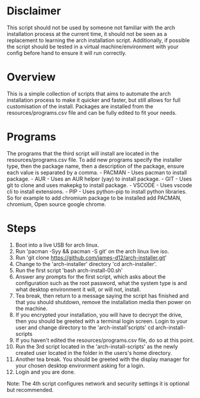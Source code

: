# Disclaimer
This script should not be used by someone not familiar with the arch installation process at the current time, it should not be seen as a replacement to learning the arch installation script. Additionally, if possible the script should be tested in a virtual machine/environment with your config before hand to ensure it will run correctly.

# Overview
This is a simple collection of scripts that aims to automate the arch installation process to make it quicker and faster, but still allows for full customisation of the install. Packages are installed from the resources/programs.csv file and can be fully edited to fit your needs.

# Programs
The programs that the third script will install are located in the resources/programs.csv file. To add new programs specify 
the installer type, then the package name, then a description of the package, ensure each value is separated by a comma.
    - PACMAN    - Uses pacman to install package.
    - AUR       - Uses an AUR helper (yay) to install package.
    - GIT       - Uses git to clone and uses makepkg to install package.
    - VSCODE    - Uses vscode cli to install extensions.
    - PIP       - Uses python-pip to install python libraries.
So for example to add chromium package to be installed add 
PACMAN, chromium, Open source google chrome. 


# Steps
1. Boot into a live USB for arch linux.
2. Run 'pacman -Syy && pacman -S git' on the arch linux live iso.
3. Run 'git clone https://github.com/james-d12/arch-installer.git'
4. Change to the 'arch-installer' directory 'cd arch-installer'.
5. Run the first script 'bash arch-install-00.sh'
6. Answer any prompts for the first script, which asks about the configuration such as 
the root password, what the system type is and what desktop environment it will, or will not, install.
7. Tea break, then return to a message saying the script has finished and that you should shutdown, remove the installation media then power on the machine.
8. If you encrypted your installation, you will have to decrypt the drive, then you should be greeted with a terminal login screen. Login to your user 
and change directory to the 'arch-install'scripts' cd arch-install-scripts
9. If you haven't edited the resources/programs.csv file, do so at this point.
10. Run the 3rd script located in the 'arch-install-scripts' as the newly created user located in the folder in the users's home directory.
11. Another tea break. You should be greeted with the display manager for your chosen desktop environment asking for a login.
12. Login and you are done. 

Note: The 4th script configures network and security settings it is optional but recommended.
